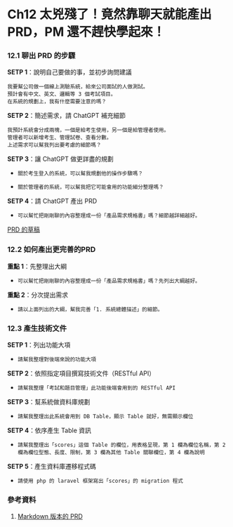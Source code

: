 # Ch12 太兇殘了！竟然靠聊天就能產出 PRD，PM 還不趕快學起來！

### 12.1 聊出 PRD 的步驟

**SETP 1**：說明自己要做的事，並初步詢問建議
```
我要幫公司做一個線上測驗系統，給來公司面試的人做測試。
預計會有中文、英文、邏輯等 3 個考試項目。
在系統的規劃上，我有什麼需要注意的嗎？
```

**SETP 2**：簡述需求，請 ChatGPT 補充細節
```
我預計系統會分成兩塊，一個是給考生使用，另一個是給管理者使用。
管理者可以新增考生、管理試卷、查看分數。
上述需求可以幫我列出要考慮的細節嗎？
```

**SETP 3**：讓 ChatGPT 做更詳盡的規劃
- `關於考生登入的系統，可以幫我規劃他的操作步驟嗎？`

- `關於管理者的系統，可以幫我把它可能會用的功能細分整理嗎？`

**SETP 4**：請 ChatGPT 產出 PRD
- `可以幫忙把剛剛聊的內容整理成一份「產品需求規格書」嗎？細節越詳細越好。`

[PRD 的草稿](PRD.md)

### 12.2 如何產出更完善的PRD

**重點 1**：先整理出大綱
- `可以幫忙把剛剛聊的內容整理成一份「產品需求規格書」嗎？先列出大綱越好。`

**重點 2**：分次提出需求
- `請以上面列出的大綱，幫我完善「1. 系統總體描述」的細節。`

### 12.3 產生技術文件

**SETP 1**：列出功能大項
- `請幫我整理對後端來說的功能大項`

**SETP 2**：依照指定項目撰寫技術文件（RESTful API）
- `請幫我整理「考試和題目管理」此功能後端會用到的 RESTful API`

**SETP 3**：幫系統做資料庫規劃
- `請幫我整理出此系統會用到 DB Table，顯示 Table 就好，無需顯示欄位`

**SETP 4**：依序產生 Table 資訊
- `請幫我整理出「scores」這個 Table 的欄位，用表格呈現，第 1 欄為欄位名稱，第 2 欄為欄位型態、長度、限制，第 3 欄為其他 Table 關聯欄位，第 4 欄為說明`

**SETP 5**：產生資料庫遷移程式碼
- `請使用 php 的 laravel 框架寫出「scores」的 migration 程式`


### 參考資料
1.	[Markdown 版本的 PRD](https://github.com/dean9703111/chatGPT2/blob/master/Ch12/PRD.md)
